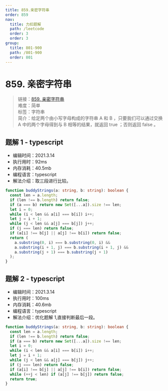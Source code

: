 ```yaml
---
title: 859.亲密字符串
order: 859
nav:
  title: 力扣题解
  path: /leetcode
  order: 3
  order: 3
group:
  title: 801-900
  path: /801-900
  order: 801
---
```


# 859. 亲密字符串

> 链接：[859. 亲密字符串](https://leetcode-cn.com/problems/buddy-strings/)  
> 难度：简单  
> 标签：字符串  
> 简介：给定两个由小写字母构成的字符串 A 和 B ，只要我们可以通过交换 A 中的两个字母得到与 B 相等的结果，就返回 true ；否则返回 false 。

## 题解 1 - typescript

- 编辑时间：2021.3.14
- 执行用时：92ms
- 内存消耗：40.5mb
- 编程语言：typescript
- 解法介绍：取三段进行比较。

```typescript
function buddyStrings(a: string, b: string): boolean {
  const len = a.length;
  if (len !== b.length) return false;
  if (a === b) return new Set([...a]).size !== len;
  let i = 0;
  while (i < len && a[i] === b[i]) i++;
  let j = i + 1;
  while (j < len && a[j] === b[j]) j++;
  if (j === len) return false;
  if (a[i] !== b[j] || a[j] !== b[i]) return false;
  return (
    a.substring(0, i) === b.substring(0, i) &&
    a.substring(i + 1, j) === b.substring(i + 1, j) &&
    a.substring(j + 1) === b.substring(j + 1)
  );
}
```

## 题解 2 - typescript

- 编辑时间：2021.3.14
- 执行用时：100ms
- 内存消耗：40.6mb
- 编程语言：typescript
- 解法介绍：优化题解 1,直接判断最后一段。

```typescript
function buddyStrings(a: string, b: string): boolean {
  const len = a.length;
  if (len !== b.length) return false;
  if (a === b) return new Set([...a]).size !== len;
  let i = 0;
  while (i < len && a[i] === b[i]) i++;
  let j = i + 1;
  while (j < len && a[j] === b[j]) j++;
  if (j === len) return false;
  if (a[i] !== b[j] || a[j] !== b[i]) return false;
  while (++j < len) if (a[j] !== b[j]) return false;
  return true;
}
```
